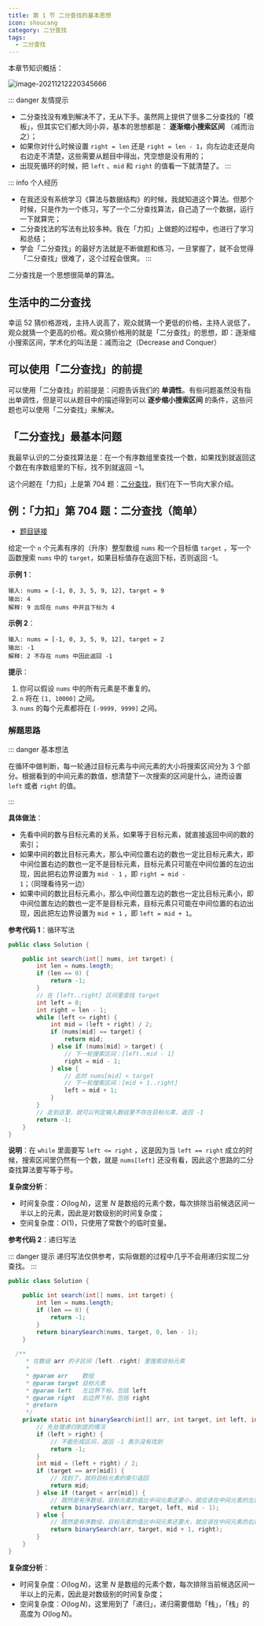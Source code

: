 ```yaml
---
title: 第 1 节 二分查找的基本思想
icon: shoucang
category: 二分查找
tags:
  - 二分查找
---
```


本章节知识概括：

![image-20211212220345666](https://tva1.sinaimg.cn/large/008i3skNgy1gxbef65nioj31i40tudk6.jpg)


::: danger 友情提示

+ 二分查找没有难到解决不了，无从下手。虽然网上提供了很多二分查找的「模板」，但其实它们都大同小异，基本的思想都是： **逐渐缩小搜索区间** （减而治之）；
+ 如果你对什么时候设置 `right = len` 还是 `right = len - 1`，向左边走还是向右边走不清楚，这些需要从题目中得出，凭空想是没有用的；
+ 出现死循环的时候，把 `left` 、`mid` 和 `right` 的值看一下就清楚了。
:::

::: info 个人经历
+ 在我还没有系统学习《算法与数据结构》的时候，我就知道这个算法。但那个时候，只是作为一个练习，写了一个二分查找算法，自己造了一个数据，运行一下就算完；
+ 二分查找法的写法有比较多种。我在「力扣」上做题的过程中，也进行了学习和总结；
+ 学会「二分查找」的最好方法就是不断做题和练习，一旦掌握了，就不会觉得「二分查找」很难了，这个过程会很爽。
:::


二分查找是一个思想很简单的算法。

## 生活中的二分查找

幸运 52 猜价格游戏，主持人说高了，观众就猜一个更低的价格，主持人说低了，观众就猜一个更高的价格。观众猜价格用的就是「二分查找」的思想，即：逐渐缩小搜索区间，学术化的叫法是：减而治之（Decrease and Conquer）

## 可以使用「二分查找」的前提

可以使用「二分查找」的前提是：问题告诉我们的 **单调性**。有些问题虽然没有指出单调性，但是可以从题目中的描述得到可以 **逐步缩小搜索区间** 的条件，这些问题也可以使用「二分查找」来解决。


## 「二分查找」最基本问题

我最早认识的二分查找算法是：在一个有序数组里查找一个数，如果找到就返回这个数在有序数组里的下标，找不到就返回 $-1$。

这个问题在「力扣」上是第 704 题：[二分查找](https://leetcode-cn.com/problems/binary-search)，我们在下一节向大家介绍。

## 例：「力扣」第 704 题：二分查找（简单）

+ [题目链接](https://leetcode-cn.com/problems/binary-search)

给定一个 `n` 个元素有序的（升序）整型数组 `nums` 和一个目标值 `target` ，写一个函数搜索 `nums` 中的 `target`，如果目标值存在返回下标，否则返回 -1。

**示例 1**：

```
输入: nums = [-1, 0, 3, 5, 9, 12], target = 9
输出: 4
解释: 9 出现在 nums 中并且下标为 4
```

**示例 2**：

```
输入: nums = [-1, 0, 3, 5, 9, 12], target = 2
输出: -1
解释: 2 不存在 nums 中因此返回 -1
```

**提示**：

1. 你可以假设 `nums` 中的所有元素是不重复的。
2. `n` 将在 `[1, 10000]` 之间。
3. `nums` 的每个元素都将在 `[-9999, 9999]` 之间。

### 解题思路

::: danger 基本想法

在循环中做判断，每一轮通过目标元素与中间元素的大小将搜索区间分为 3 个部分。根据看到的中间元素的数值，想清楚下一次搜索的区间是什么，进而设置 `left` 或者 `right` 的值。

:::

**具体做法**：

+ 先看中间的数与目标元素的关系，如果等于目标元素，就直接返回中间的数的索引；
+ 如果中间的数比目标元素大，那么中间位置右边的数也一定比目标元素大，即中间位置右边的数也一定不是目标元素，目标元素只可能在中间位置的左边出现，因此把右边界设置为 `mid - 1` ，即 `right = mid - 1`；（同理看待另一边）
+ 如果中间的数比目标元素小，那么中间位置左边的数也一定比目标元素小，即中间位置左边的数也一定不是目标元素，目标元素只可能在中间位置的右边出现，因此把左边界设置为 `mid + 1` ，即 `left = mid + 1`。

**参考代码 1**：循环写法

```java
public class Solution {

    public int search(int[] nums, int target) {
        int len = nums.length;
        if (len == 0) {
            return -1;
        }
        // 在 [left..right] 区间里查找 target
        int left = 0;
        int right = len - 1;
        while (left <= right) {
            int mid = (left + right) / 2;
            if (nums[mid] == target) {
                return mid;
            } else if (nums[mid] > target) {
                // 下一轮搜索区间：[left..mid - 1]
                right = mid - 1;
            } else {
                // 此时 nums[mid] < target
                // 下一轮搜索区间：[mid + 1..right]
                left = mid + 1;
            }
        }
        // 走到这里，就可以判定输入数组里不存在目标元素，返回 -1
        return -1;
    }
}
```

**说明**：在 `while` 里面要写 `left <= right` ，这是因为当 `left == right` 成立的时候，搜索区间里仍然有一个数，就是 `nums[left]` 还没有看，因此这个思路的二分查找算法要写等于号。


**复杂度分析**：

+ 时间复杂度：$O(\log N)$，这里 $N$ 是数组的元素个数，每次排除当前候选区间一半以上的元素，因此是对数级别的时间复杂度；
+ 空间复杂度：$O(1)$，只使用了常数个的临时变量。

**参考代码 2**：递归写法

::: danger 提示
递归写法仅供参考，实际做题的过程中几乎不会用递归实现二分查找。
:::

```java
public class Solution {

    public int search(int[] nums, int target) {
        int len = nums.length;
        if (len == 0) {
            return -1;
        }
        return binarySearch(nums, target, 0, len - 1);
    }
  
  /**
     * 在数组 arr 的子区间 [left..right] 里搜索目标元素
     *
     * @param arr    数组
     * @param target 目标元素
     * @param left   左边界下标，包括 left
     * @param right  右边界下标，包括 right
     * @return
     */
    private static int binarySearch(int[] arr, int target, int left, int right) {
        // 先处理递归到底的情况
        if (left > right) {
            // 不能形成区间，返回 -1 表示没有找到
            return -1;
        }
        int mid = (left + right) / 2;
        if (target == arr[mid]) {
            // 找到了，就将目标元素的索引返回
            return mid;
        } else if (target < arr[mid]) {
            // 既然是有序数组，目标元素的值比中间元素还要小，就应该在中间元素的左边去找
            return binarySearch(arr, target, left, mid - 1);
        } else {
            // 既然是有序数组，目标元素的值比中间元素还要大，就应该在中间元素的右边去找
            return binarySearch(arr, target, mid + 1, right);
        }
    }
}
```

**复杂度分析**：

+ 时间复杂度：$O(\log N)$，这里 $N$ 是数组的元素个数，每次排除当前候选区间一半以上的元素，因此是对数级别的时间复杂度；
+ 空间复杂度：$O(\log N)$，这里用到了「递归」，递归需要借助「栈」，「栈」的高度为 $O(\log N)$。